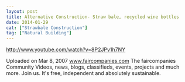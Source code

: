 ```yaml
---
layout: post
title: Alternative Construction- Straw bale, recycled wine bottles
date: 2014-01-29
cat: ["Strawbale Construction"]
tag: ["Natural Building"]
---
```


http://www.youtube.com/watch?v=8P2JPv1h7NY  

Uploaded on Mar 8, 2007
www.faircompanies.com
The faircompanies Community
Videos, news, blogs, classifieds, events, projects and much more. Join us. It's free, independent and absolutely sustainable.